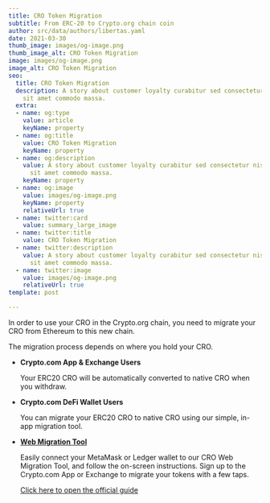 ```yaml
---
title: CRO Token Migration
subtitle: From ERC-20 to Crypto.org chain coin
author: src/data/authors/libertas.yaml
date: 2021-03-30
thumb_image: images/og-image.png
thumb_image_alt: CRO Token Migration
image: images/og-image.png
image_alt: CRO Token Migration
seo:
  title: CRO Token Migration
  description: A story about customer loyalty curabitur sed consectetur nisi. Integer
    sit amet commodo massa.
  extra:
  - name: og:type
    value: article
    keyName: property
  - name: og:title
    value: CRO Token Migration
    keyName: property
  - name: og:description
    value: A story about customer loyalty curabitur sed consectetur nisi. Integer
      sit amet commodo massa.
    keyName: property
  - name: og:image
    value: images/og-image.png
    keyName: property
    relativeUrl: true
  - name: twitter:card
    value: summary_large_image
  - name: twitter:title
    value: CRO Token Migration
  - name: twitter:description
    value: A story about customer loyalty curabitur sed consectetur nisi. Integer
      sit amet commodo massa.
  - name: twitter:image
    value: images/og-image.png
    relativeUrl: true
template: post

---
```

In order to use your CRO in the Crypto.org chain, you need to migrate your CRO from Ethereum to this new chain.

The migration process depends on where you hold your CRO.

* **Crypto.com App & Exchange Users**

  Your ERC20 CRO will be automatically converted to native CRO when you withdraw.
* **Crypto.com DeFi Wallet Users**

  You can migrate your ERC20 CRO to native CRO using our simple, in-app migration tool.
* [**Web Migration Tool**](https://crypto.org/migration/webtool "Web Migration Tool")

  Easily connect your MetaMask or Ledger wallet to our CRO Web Migration Tool, and follow the on-screen instructions. Sign up to the Crypto.com App or Exchange to migrate your tokens with a few taps.

  [Click here to open the official guide](https://crypto.org/docs/getting-started/token-migration.html#preparation)